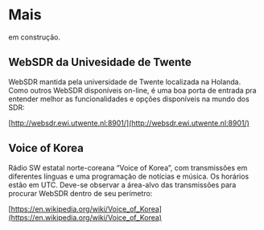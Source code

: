 # Mais

em construção.

## WebSDR da Univesidade de Twente

WebSDR mantida pela universidade de Twente localizada na Holanda. Como outros WebSDR disponíveis on-line, é uma boa porta de entrada pra entender melhor as funcionalidades e opções disponíveis na mundo dos SDR: 

[http://websdr.ewi.utwente.nl:8901/](http://websdr.ewi.utwente.nl:8901/)

## Voice of Korea

Rádio SW estatal norte-coreana “Voice of Korea”, com transmissões em diferentes línguas e uma programação de notícias e música. Os horários estão em UTC. Deve-se observar a área-alvo das transmissões para procurar WebSDR dentro de seu perímetro:

[https://en.wikipedia.org/wiki/Voice_of_Korea](https://en.wikipedia.org/wiki/Voice_of_Korea)